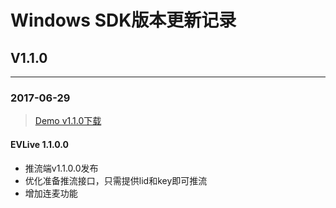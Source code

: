 # Windows SDK版本更新记录
## V1.1.0

---

### 2017-06-29
> [Demo v1.1.0下载](https://github.com/easyvaas/sdk_demo_Windows/releases/download/v1.1.0/easyvaas_sdk_for_windows_v1.1.0.zip)

#### EVLive 1.1.0.0

* 推流端v1.1.0.0发布
* 优化准备推流接口，只需提供lid和key即可推流
* 增加连麦功能


